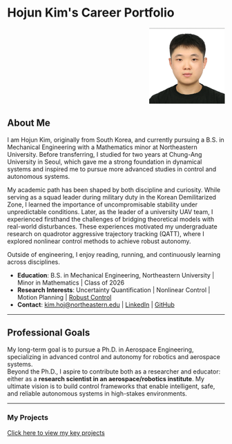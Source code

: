 # Hojun Kim's Career Portfolio

<div align="right">
  <img src="profile.jpg" alt="Hojun Kim's profile picture" width="175" />
</div>

## About Me
I am Hojun Kim, originally from South Korea, and currently pursuing a B.S. in Mechanical Engineering with a Mathematics minor at Northeastern University.
Before transferring, I studied for two years at Chung-Ang University in Seoul, which gave me a strong foundation in dynamical systems and inspired me to pursue more advanced studies in control and autonomous systems.  

My academic path has been shaped by both discipline and curiosity. While serving as a squad leader during military duty in the Korean Demilitarized Zone, I learned the importance of uncompromisable stability under unpredictable conditions. Later, as the leader of a university UAV team, I experienced firsthand the challenges of bridging theoretical models with real-world disturbances. These experiences motivated my undergraduate research on quadrotor aggressive trajectory tracking (QATT), where I explored nonlinear control methods to achieve robust autonomy.  

Outside of engineering, I enjoy reading, running, and continuously learning across disciplines.  

- **Education**: B.S. in Mechanical Engineering, Northeastern University | Minor in Mathematics | Class of 2026  
- **Research Interests**: Uncertainty Quantification | Nonlinear Control | Motion Planning | [Robust Control](research-interests.html)  
- **Contact**: kim.hoj@northeastern.edu | [LinkedIn](https://www.linkedin.com/) | [GitHub](https://github.com/hojunkim00920)  

---

## Professional Goals
My long-term goal is to pursue a Ph.D. in Aerospace Engineering, specializing in advanced control and autonomy for robotics and aerospace systems.  
Beyond the Ph.D., I aspire to contribute both as a researcher and educator: either as a **research scientist in an aerospace/robotics institute**. My ultimate vision is to build control frameworks that enable intelligent, safe, and reliable autonomous systems in high-stakes environments.  

---

### My Projects
[Click here to view my key projects](projects.html)
